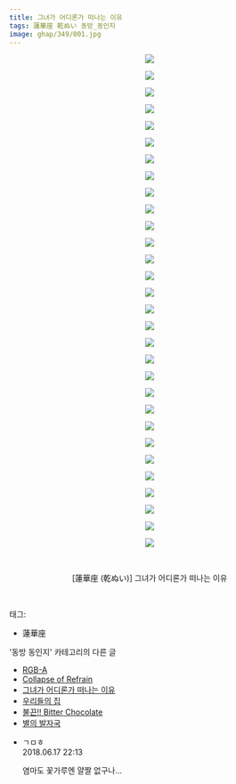```yaml
---
title: 그녀가 어디론가 떠나는 이유
tags: 蓮華座 乾ぬい 동방_동인지
image: ghap/349/001.jpg
---
```

<div class="article">
<p style="text-align: center; clear: none; float: none;"><img src="{{ site.nasurl }}/ghap/349/001.jpg"/></p>
<p style="text-align: center; clear: none; float: none;"><img src="{{ site.nasurl }}/ghap/349/002.jpg"/></p>
<p style="text-align: center; clear: none; float: none;"><img src="{{ site.nasurl }}/ghap/349/003.jpg"/></p>
<p style="text-align: center; clear: none; float: none;"><img src="{{ site.nasurl }}/ghap/349/004.jpg"/></p>
<p style="text-align: center; clear: none; float: none;"><img src="{{ site.nasurl }}/ghap/349/005.jpg"/></p>
<p style="text-align: center; clear: none; float: none;"><img src="{{ site.nasurl }}/ghap/349/006.jpg"/></p>
<p style="text-align: center; clear: none; float: none;"><img src="{{ site.nasurl }}/ghap/349/007.jpg"/></p>
<p style="text-align: center; clear: none; float: none;"><img src="{{ site.nasurl }}/ghap/349/008.jpg"/></p>
<p style="text-align: center; clear: none; float: none;"><img src="{{ site.nasurl }}/ghap/349/009.jpg"/></p>
<p style="text-align: center; clear: none; float: none;"><img src="{{ site.nasurl }}/ghap/349/010.jpg"/></p>
<p style="text-align: center; clear: none; float: none;"><img src="{{ site.nasurl }}/ghap/349/011.jpg"/></p>
<p style="text-align: center; clear: none; float: none;"><img src="{{ site.nasurl }}/ghap/349/012.jpg"/></p>
<p style="text-align: center; clear: none; float: none;"><img src="{{ site.nasurl }}/ghap/349/013.jpg"/></p>
<p style="text-align: center; clear: none; float: none;"><img src="{{ site.nasurl }}/ghap/349/014.jpg"/></p>
<p style="text-align: center; clear: none; float: none;"><img src="{{ site.nasurl }}/ghap/349/015.jpg"/></p>
<p style="text-align: center; clear: none; float: none;"><img src="{{ site.nasurl }}/ghap/349/016.jpg"/></p>
<p style="text-align: center; clear: none; float: none;"><img src="{{ site.nasurl }}/ghap/349/017.jpg"/></p>
<p style="text-align: center; clear: none; float: none;"><img src="{{ site.nasurl }}/ghap/349/018.jpg"/></p>
<p style="text-align: center; clear: none; float: none;"><img src="{{ site.nasurl }}/ghap/349/019.jpg"/></p>
<p style="text-align: center; clear: none; float: none;"><img src="{{ site.nasurl }}/ghap/349/020.jpg"/></p>
<p style="text-align: center; clear: none; float: none;"><img src="{{ site.nasurl }}/ghap/349/021.jpg"/></p>
<p style="text-align: center; clear: none; float: none;"><img src="{{ site.nasurl }}/ghap/349/022.jpg"/></p>
<p style="text-align: center; clear: none; float: none;"><img src="{{ site.nasurl }}/ghap/349/023.jpg"/></p>
<p style="text-align: center; clear: none; float: none;"><img src="{{ site.nasurl }}/ghap/349/024.jpg"/></p>
<p style="text-align: center; clear: none; float: none;"><img src="{{ site.nasurl }}/ghap/349/025.jpg"/></p>
<p style="text-align: center; clear: none; float: none;"><img src="{{ site.nasurl }}/ghap/349/026.jpg"/></p>
<p style="text-align: center; clear: none; float: none;"><img src="{{ site.nasurl }}/ghap/349/027.jpg"/></p>
<p style="text-align: center; clear: none; float: none;"><img src="{{ site.nasurl }}/ghap/349/028.jpg"/></p>
<p style="text-align: center; clear: none; float: none;"><img src="{{ site.nasurl }}/ghap/349/029.jpg"/></p>
<p style="text-align: center; clear: none; float: none;"><img src="{{ site.nasurl }}/ghap/349/030.jpg"/></p>
<p style="text-align: center; clear: none; float: none;"><br/></p>
<p style="text-align: center; clear: none; float: none;">[蓮華座 (乾ぬい)] 그녀가 어디론가 떠나는 이유</p>
<p><br/></p>
</div><div class="tagTrail">
<p>태그: </p>
<ul>
<li>蓮華座</li>
</ul>
</div><div class="another">
<p>'동방 동인지' 카테고리의 다른 글</p>
<ul>
<li><a href="/2016-06-20-ghap_351">RGB-A</a></li>
<li><a href="/2016-06-20-ghap_350">Collapse of Refrain</a></li>
<li><a href="/2016-06-20-ghap_349">그녀가 어디론가 떠나는 이유</a></li>
<li><a href="/2016-06-20-ghap_347">우리들의 집</a></li>
<li><a href="/2016-06-20-ghap_346">불끈!! Bitter Chocolate</a></li>
<li><a href="/2016-06-20-ghap_345">별의 발자국</a></li>
</ul>
</div><div class="cb_module cb_fluid">
<div class="cb_wrt cb_profile">
<div class="comment">
<ul>
<li class="cb_thumb_off" id="comment15271944">
<div class="cb_comment_area">
<div class="cb_info_area">
<div class="cb_section">
<span class="cb_nick_name">ㄱㅁㅎ</span>
</div>
<div class="cb_section">
<span class="cb_date">2018.06.17 22:13 </span>
</div>
</div>
<div class="cb_dsc_comment">
<p class="cb_dsc">
											염마도 꽃가루엔 얄짤 없구나...
										</p>
</div>
</div></li>
</ul>
</div>
</div><!-- commentList close -->
</div>